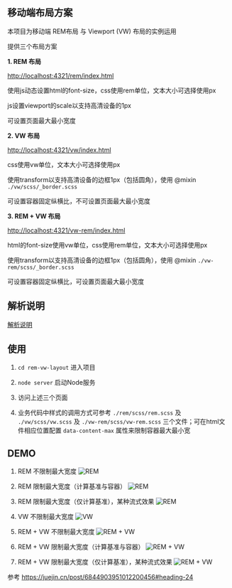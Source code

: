 
## 移动端布局方案

本项目为移动端 REM布局 与 Viewport (VW) 布局的实例运用

提供三个布局方案

**1. REM 布局** 

[http://localhost:4321/rem/index.html](http://localhost:4321/rem/index.html)

使用js动态设置html的font-size，css使用rem单位，文本大小可选择使用px

js设置viewport的scale以支持高清设备的1px

可设置页面最大最小宽度

**2. VW 布局**

[http://localhost:4321/vw/index.html](http://localhost:4321/vw/index.html)

css使用vw单位，文本大小可选择使用px

使用transform以支持高清设备的边框1px（包括圆角），使用 @mixin `./vw/scss/_border.scss`

可设置容器固定纵横比，不可设置页面最大最小宽度

**3. REM + VW 布局**

[http://localhost:4321/vw-rem/index.html](http://localhost:4321/vw-rem/index.html)

html的font-size使用vw单位，css使用rem单位，文本大小可选择使用px

使用transform以支持高清设备的边框1px（包括圆角），使用 @mixin `./vw-rem/scss/_border.scss`

可设置容器固定纵横比，可设置页面最大最小宽度


## 解析说明 

[解析说明](https://www.cnblogs.com/imwtr/p/9648233.html)


## 使用
1. `cd rem-vw-layout` 进入项目
2. `node server` 启动Node服务
3. 访问上述三个页面

4. 业务代码中样式的调用方式可参考 `./rem/scss/rem.scss` 及  `./vw/scss/vw.scss` 及 `./vw-rem/scss/vw-rem.scss` 三个文件；可在html文件相应位置配置 `data-content-max` 属性来限制容器最大最小宽


## DEMO 
1. REM 不限制最大宽度
![REM](./gif/rem.gif)

2. REM 限制最大宽度（计算基准与容器）
![REM](./gif/rem-max.gif)

3. REM 限制最大宽度（仅计算基准），某种流式效果
![REM](./gif/rem-flow.gif)

4. VW 不限制最大宽度
![VW](./gif/vw.gif)

5. REM + VW 不限制最大宽度
![REM + VW](./gif/rem-vw.gif)

6. REM + VW 限制最大宽度（计算基准与容器）
![REM + VW](./gif/rem-vw-max.gif)

7. REM + VW 限制最大宽度（仅计算基准），某种流式效果
![REM + VW](./gif/rem-vw-flow.gif)

参考
https://juejin.cn/post/6844903951012200456#heading-24

